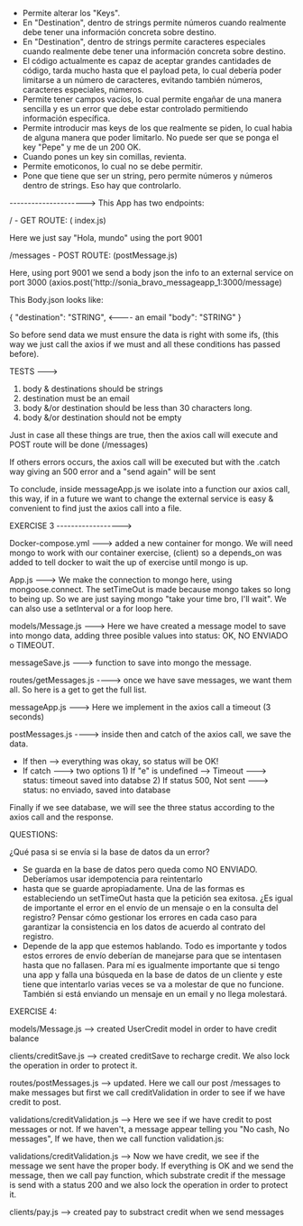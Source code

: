- Permite alterar los "Keys".
- En "Destination", dentro de strings permite números cuando realmente debe tener una información concreta sobre destino.
- En "Destination", dentro de strings permite caracteres especiales cuando realmente debe tener una información concreta sobre destino.
- El código actualmente es capaz de aceptar grandes cantidades de código, tarda mucho hasta que el payload peta, lo cual debería poder limitarse a un número de caracteres, evitando también números, caracteres especiales, números.
- Permite tener campos vacíos, lo cual permite engañar de una manera sencilla y es un error que debe estar controlado permitiendo información específica.
- Permite introducir mas keys de los que realmente se piden, lo cual habia de alguna manera que poder limitarlo. No puede ser que se ponga el key "Pepe" y me de un 200 OK.
- Cuando pones un key sin comillas, revienta.
- Permite emoticonos, lo cual no se debe permitir.
- Pone que tiene que ser un string, pero permite números y números dentro de strings. Eso hay que controlarlo. 

--------------------->
This App has two endpoints: 


/ -  GET ROUTE: ( index.js)

Here we just say "Hola, mundo" using the port 9001


/messages - POST ROUTE: (postMessage.js)

Here, using port 9001 we send a body json the info to an external service on port 3000
(axios.post('http://sonia_bravo_messageapp_1:3000/message) 

This Body.json looks like:

{
  "destination": "STRING",  <---- an email
  "body": "STRING"
}

So before send data we must ensure the data is right with some ifs, (this way we just call the axios if we must and all these conditions has passed before).

TESTS --->
1) body & destinations should be strings
2) destination must be an email
3) body &/or destination should be less than 30 characters long.
4) body &/or destination should not be empty

Just in case all these things are true, then the axios call will execute and POST route will be done
(/messages) 

If others errors occurs, the axios call will be executed but with the .catch way giving an 500 error and a
"send again" will be sent 

To conclude, inside messageApp.js we isolate into a function our axios call, this way, if in a future we want to change the external service is easy & convenient to find just the axios call into a file.

EXERCISE 3 ------------------>

Docker-compose.yml ---> added a new container for mongo. We will need mongo to work with our container exercise, (client) so a depends_on was added to tell docker to wait the up of exercise until mongo is up.

App.js ---> We make the connection to mongo here, using mongoose.connect. The setTimeOut is made because
mongo takes so long to being up. So we are just saying mongo "take your time bro, I'll wait".
We can also use a setInterval or a for loop here.  

models/Message.js ---> Here we have created a message model to save into mongo data, adding three posible values into status: OK, NO ENVIADO o TIMEOUT.

messageSave.js ---> function to save into mongo the message.

routes/getMessages.js ----> once we have save messages, we want them all. So here is a get to get the full list.

messageApp.js ---> Here we implement in the axios call a timeout (3 seconds)

postMessages.js ----> inside then and catch of the axios call, we save the data. 

   - If then --> everything was okay, so status will be OK!
  -  If catch ---> two options
            1) If "e" is undefined --> Timeout ---> status: timeout saved into databse
            2) If status 500, Not sent ---> status: no enviado, saved into database


Finally if we see database, we will see the three status according to the axios call and the response.


QUESTIONS:

¿Qué pasa si se envía si la base de datos da un error?
 - Se guarda en la base de datos pero queda como NO ENVIADO. Deberíamos usar idempotencia para reintentarlo
 - hasta que se guarde apropiadamente. Una de las formas es estableciendo un setTimeOut hasta que la petición sea exitosa.
 ¿Es igual de importante el error en el envío de un mensaje o en la consulta del registro? 
 Pensar cómo gestionar los errores en cada caso para garantizar la consistencia en los datos de acuerdo al contrato del registro.
 - Depende de la app que estemos hablando. Todo es importante y todos estos errores de envío deberían de manejarse para que se intentasen hasta que no fallasen. Para mí es igualmente importante que si tengo una app y falla una búsqueda en la base de datos de un cliente y este tiene que intentarlo varias veces se va a molestar de que no funcione. También si está enviando un mensaje en un email y no llega molestará. 


EXERCISE 4:

models/Message.js --> created UserCredit model in order to have credit balance

clients/creditSave.js --> created creditSave to recharge credit. We also lock the operation in order to protect it. 

routes/postMessages.js --> updated. Here we call our post /messages to make messages but first we 
call creditValidation in order to see if we have credit to post. 

validations/creditValidation.js --> Here we see if we have credit to post messages or not.
 If we haven't, a message appear telling you "No cash, No messages", If we have, then we call function validation.js:

validations/creditValidation.js --> Now we have credit, we see if the message we sent have the proper body. If everything is OK and we send the message, then we call pay function, which substrate credit if the message is send with a status 200 and we also lock the operation in order to protect it.

clients/pay.js --> created pay to substract credit when we send messages








